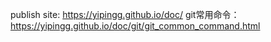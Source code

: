 publish site: https://yipingg.github.io/doc/
git常用命令：https://yipingg.github.io/doc/git/git_common_command.html
